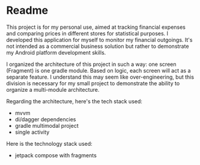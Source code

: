 # Readme

This project is for my personal use, aimed at tracking financial expenses and comparing prices in
different stores for statistical purposes. I developed this application for myself to monitor my
financial outgoings. It's not intended as a commercial business solution but rather to demonstrate
my Android platform development skills.

I organized the architecture of this project in such a way: one screen (Fragment) is one gradle
module. Based on logic, each screen will act as a separate feature. I understand this may seem like
over-engineering, but this division is necessary for my small project to demonstrate the ability to
organize a multi-module architecture.

Regarding the architecture, here's the tech stack used:

- mvvm
- di/dagger dependencies
- gradle multimodal project
- single activity

Here is the technology stack used:

- jetpack compose with fragments